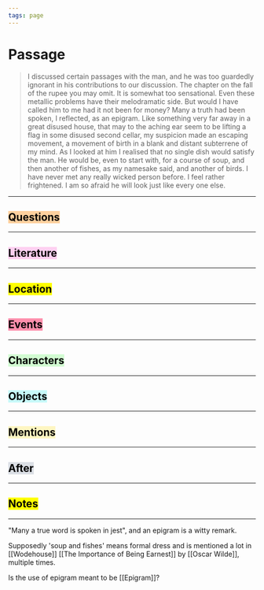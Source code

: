 ```yaml
---
tags: page
---
```

# Passage
> I discussed certain passages with the man, and he was too guardedly ignorant in his contributions to our discussion. The chapter on the fall of the rupee you may omit. It is somewhat too sensational. Even these metallic problems have their melodramatic side. But would I have called him to me had it not been for money? Many a truth had been spoken, I reflected, as an epigram. Like something very far away in a great disused house, that may to the aching ear seem to be lifting a flag in some disused second cellar, my suspicion made an escaping movement, a movement of birth in a blank and distant subterrene of my mind. As I looked at him I realised that no single dish would satisfy the man. He would be, even to start with, for a course of soup, and then another of fishes, as my namesake said, and another of birds. I have never met any really wicked person before. I feel rather frightened. I am so afraid he will look just like every one else.
---
## <mark style="background: #FFB86CA6;">Questions</mark>
---


## <mark style="background: #FFB8EBA6;">Literature</mark>
---

## <mark class="hltr-purple">Location</mark>
---

## <mark style="background: #FF5582A6;">Events</mark>
---

## <mark style="background: #BBFABBA6;">Characters</mark>
---

## <mark style="background: #ABF7F7A6;">Objects</mark>
---

## <mark style="background: #FFF3A3A6;">Mentions</mark>
---

## <mark style="background: #CACFD9A6;">After</mark>
---

## <mark class="hltr-blue">Notes</mark>
---
"Many a true word is spoken in jest", and an epigram is a witty remark.

Supposedly 'soup and fishes' means formal dress and is mentioned a lot in [[Wodehouse]]
[[The Importance of Being Earnest]] by [[Oscar Wilde]], multiple times.

Is the use of epigram meant to be [[Epigram]]?